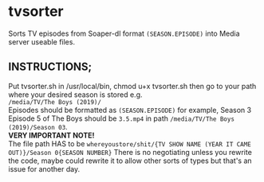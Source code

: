# tvsorter
Sorts TV episodes from Soaper-dl format ``(SEASON.EPISODE)`` into Media server useable files.

## INSTRUCTIONS;
Put tvsorter.sh in /usr/local/bin, chmod u+x tvsorter.sh then go to your path where your desired season is stored e.g.
<br>``/media/TV/The Boys (2019)/``
<br>Episodes should be formatted as ``(SEASON.EPISODE)`` for example, Season 3 Episode 5 of The Boys should be ``3.5.mp4`` in path ``/media/TV/The Boys (2019)/Season 03``.
<br>**VERY IMPORTANT NOTE!**
<br>The file path HAS to be ``whereyoustore/shit/{TV SHOW NAME (YEAR IT CAME OUT)}/Season 0{SEASON NUMBER}`` There is no negotiating unless you rewrite the code, maybe could rewrite it to allow other sorts of types but that's an issue for another day.
